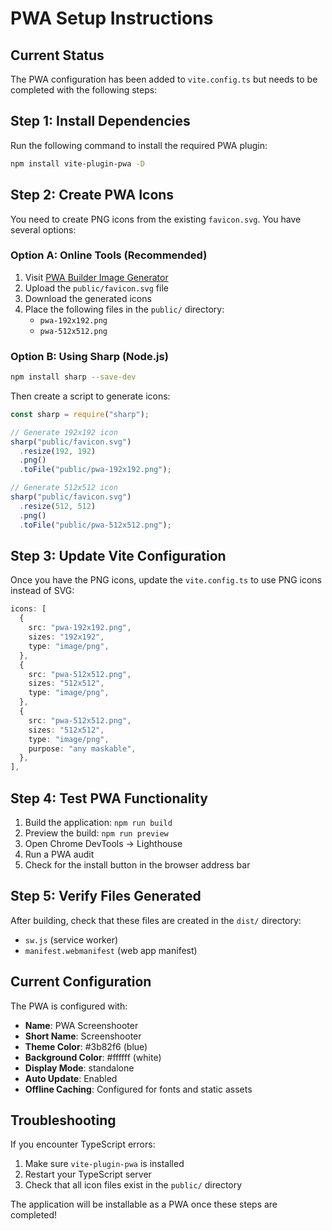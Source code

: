 # PWA Setup Instructions

## Current Status

The PWA configuration has been added to `vite.config.ts` but needs to be completed with the following steps:

## Step 1: Install Dependencies

Run the following command to install the required PWA plugin:

```bash
npm install vite-plugin-pwa -D
```

## Step 2: Create PWA Icons

You need to create PNG icons from the existing `favicon.svg`. You have several options:

### Option A: Online Tools (Recommended)

1. Visit [PWA Builder Image Generator](https://www.pwabuilder.com/imageGenerator)
2. Upload the `public/favicon.svg` file
3. Download the generated icons
4. Place the following files in the `public/` directory:
   - `pwa-192x192.png`
   - `pwa-512x512.png`

### Option B: Using Sharp (Node.js)

```bash
npm install sharp --save-dev
```

Then create a script to generate icons:

```javascript
const sharp = require("sharp");

// Generate 192x192 icon
sharp("public/favicon.svg")
  .resize(192, 192)
  .png()
  .toFile("public/pwa-192x192.png");

// Generate 512x512 icon
sharp("public/favicon.svg")
  .resize(512, 512)
  .png()
  .toFile("public/pwa-512x512.png");
```

## Step 3: Update Vite Configuration

Once you have the PNG icons, update the `vite.config.ts` to use PNG icons instead of SVG:

```typescript
icons: [
  {
    src: "pwa-192x192.png",
    sizes: "192x192",
    type: "image/png",
  },
  {
    src: "pwa-512x512.png",
    sizes: "512x512",
    type: "image/png",
  },
  {
    src: "pwa-512x512.png",
    sizes: "512x512",
    type: "image/png",
    purpose: "any maskable",
  },
],
```

## Step 4: Test PWA Functionality

1. Build the application: `npm run build`
2. Preview the build: `npm run preview`
3. Open Chrome DevTools → Lighthouse
4. Run a PWA audit
5. Check for the install button in the browser address bar

## Step 5: Verify Files Generated

After building, check that these files are created in the `dist/` directory:

- `sw.js` (service worker)
- `manifest.webmanifest` (web app manifest)

## Current Configuration

The PWA is configured with:

- **Name**: PWA Screenshooter
- **Short Name**: Screenshooter
- **Theme Color**: #3b82f6 (blue)
- **Background Color**: #ffffff (white)
- **Display Mode**: standalone
- **Auto Update**: Enabled
- **Offline Caching**: Configured for fonts and static assets

## Troubleshooting

If you encounter TypeScript errors:

1. Make sure `vite-plugin-pwa` is installed
2. Restart your TypeScript server
3. Check that all icon files exist in the `public/` directory

The application will be installable as a PWA once these steps are completed!
